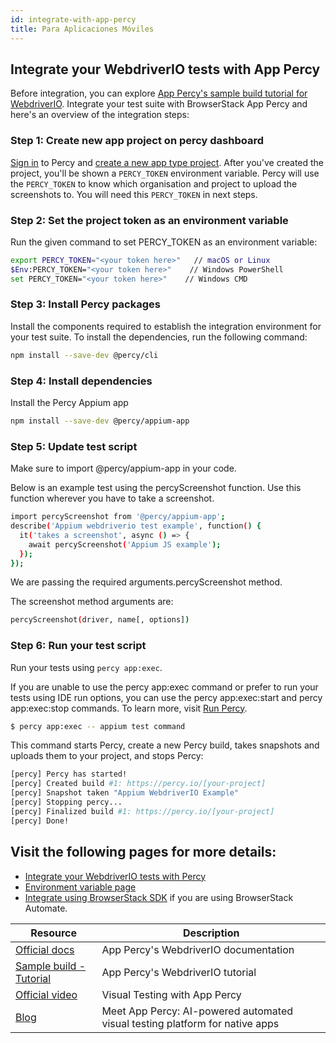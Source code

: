 ```yaml
---
id: integrate-with-app-percy
title: Para Aplicaciones Móviles
---
```


## Integrate your WebdriverIO tests with App Percy

Before integration, you can explore [App Percy's sample build tutorial for WebdriverIO](https://www.browserstack.com/docs/app-percy/sample-build/webdriverio-javascript/?utm_source=webdriverio&utm_medium=partnered&utm_campaign=documentation).
Integrate your test suite with BrowserStack App Percy and here's an overview of the integration steps:

### Step 1: Create new app project on percy dashboard

[Sign in](https://percy.io/signup/?utm_source=webdriverio&utm_medium=partnered&utm_campaign=documentation) to Percy and [create a new app type project](https://www.browserstack.com/docs/app-percy/get-started/create-project/?utm_source=webdriverio&utm_medium=partnered&utm_campaign=documentation). After you've created the project, you'll be shown a `PERCY_TOKEN` environment variable. Percy will use the `PERCY_TOKEN` to know which organisation and project to upload the screenshots to. You will need this `PERCY_TOKEN` in next steps.

### Step 2: Set the project token as an environment variable

Run the given command to set PERCY_TOKEN as an environment variable:

```sh
export PERCY_TOKEN="<your token here>"   // macOS or Linux
$Env:PERCY_TOKEN="<your token here>"    // Windows PowerShell
set PERCY_TOKEN="<your token here>"    // Windows CMD
```

### Step 3: Install Percy packages

Install the components required to establish the integration environment for your test suite.
To install the dependencies, run the following command:

```sh
npm install --save-dev @percy/cli
```

### Step 4: Install dependencies

Install the Percy Appium app

```sh
npm install --save-dev @percy/appium-app
```

### Step 5: Update test script
Make sure to import @percy/appium-app in your code.

Below is an example test using the percyScreenshot function. Use this function wherever you have to take a screenshot.

```sh
import percyScreenshot from '@percy/appium-app';
describe('Appium webdriverio test example', function() {
  it('takes a screenshot', async () => {
    await percyScreenshot('Appium JS example');
  });
});
```
We are passing the required arguments.percyScreenshot method.

The screenshot method arguments are:

```sh
percyScreenshot(driver, name[, options])
```
### Step 6: Run your test script

Run your tests using `percy app:exec`.

If you are unable to use the percy app:exec command or prefer to run your tests using IDE run options, you can use the percy app:exec:start and percy app:exec:stop commands. To learn more, visit [Run Percy](https://www.browserstack.com/docs/app-percy/references/commands/?utm_source=webdriverio&utm_medium=partnered&utm_campaign=documentation).

```sh
$ percy app:exec -- appium test command
```
This command starts Percy, create a new Percy build, takes snapshots and uploads them to your project, and stops Percy:


```sh
[percy] Percy has started!
[percy] Created build #1: https://percy.io/[your-project]
[percy] Snapshot taken "Appium WebdriverIO Example"
[percy] Stopping percy...
[percy] Finalized build #1: https://percy.io/[your-project]
[percy] Done!
```

## Visit the following pages for more details:
- [Integrate your WebdriverIO tests with Percy](https://www.browserstack.com/docs/app-percy/integrate/webdriverio-javascript/?utm_source=webdriverio&utm_medium=partnered&utm_campaign=documentation)
- [Environment variable page](https://www.browserstack.com/docs/app-percy/get-started/set-env-var/?utm_source=webdriverio&utm_medium=partnered&utm_campaign=documentation)
- [Integrate using BrowserStack SDK](https://www.browserstack.com/docs/app-percy/integrate-bstack-sdk/webdriverio/?utm_source=webdriverio&utm_medium=partnered&utm_campaign=documentation) if you are using BrowserStack Automate.


| Resource                                                                                                                                                            | Description                       |
|---------------------------------------------------------------------------------------------------------------------------------------------------------------------|-----------------------------------|
| [Official docs](https://www.browserstack.com/docs/app-percy/integrate/webdriverio-javascript/?utm_source=webdriverio&utm_medium=partnered&utm_campaign=documentation)             | App Percy's WebdriverIO documentation |
| [Sample build - Tutorial](https://www.browserstack.com/docs/app-percy/sample-build/webdriverio-javascript/?utm_source=webdriverio&utm_medium=partnered&utm_campaign=documentation) | App Percy's WebdriverIO tutorial      |
| [Official video](https://youtu.be/a4I_RGFdwvc/?utm_source=webdriverio&utm_medium=partnered&utm_campaign=documentation)                                              | Visual Testing with App Percy         |
| [Blog](https://www.browserstack.com/blog/product-launch-app-percy/?utm_source=webdriverio&utm_medium=partnered&utm_campaign=documentation)                    | Meet App Percy: AI-powered automated visual testing platform for native apps    |
